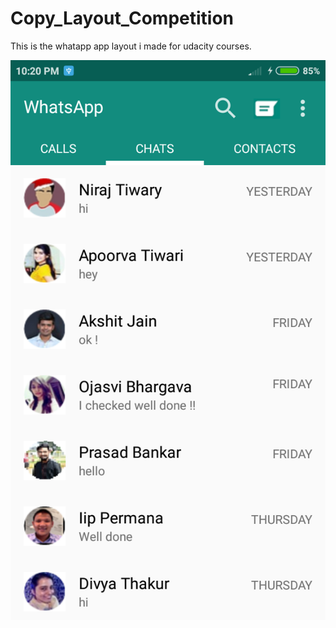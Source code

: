 # Copy_Layout_Competition
This is the whatapp app layout i made for udacity courses.

![whatapp_layout](https://github.com/Yashsonisoni/Copy_Layout_Competition/raw/master/Screenshot_2018-04-05-22-20-06-177_com.slack.whatsappclone.png)


